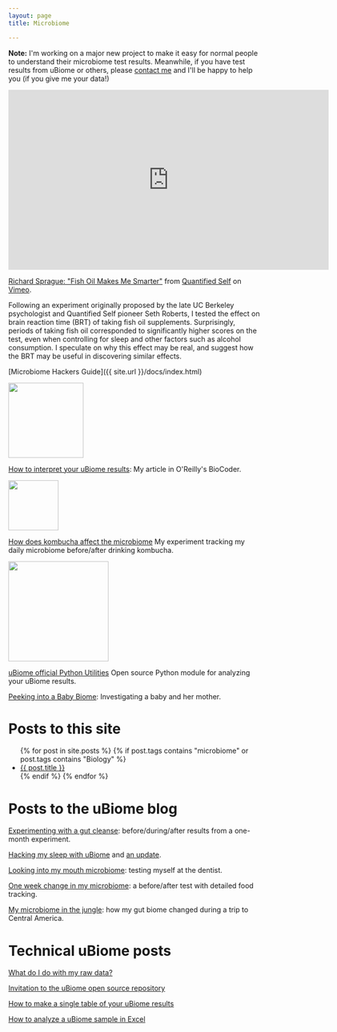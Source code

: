 ```yaml
---
layout: page
title: Microbiome

---
```


**Note:** I'm working on a major new project to make it easy for normal people to understand their microbiome test results. Meanwhile, if you have test results from uBiome or others, please [contact me](mailto:richardsprague+home@gmail.com) and I'll be happy to help you (if you give me your data!)

<iframe src="https://player.vimeo.com/video/147673343?title=0&byline=0&portrait=0" width="640" height="360" frameborder="0" webkitallowfullscreen mozallowfullscreen allowfullscreen></iframe>
<p><a href="https://vimeo.com/147673343">Richard Sprague: &quot;Fish Oil Makes Me Smarter&quot;</a> from <a href="https://vimeo.com/qslabs">Quantified Self</a> on <a href="https://vimeo.com">Vimeo</a>.</p>
Following an experiment originally proposed by the late UC Berkeley psychologist and Quantified Self pioneer Seth Roberts, I tested the effect on brain reaction time (BRT) of taking fish oil supplements. Surprisingly, periods of taking fish oil corresponded to significantly higher scores on the test, even when controlling for sleep and other factors such as alcohol consumption. I speculate on why this effect may be real, and suggest how the BRT may be useful in discovering similar effects.

<p></p>


[Microbiome Hackers Guide]({{ site.url }}/docs/index.html)

<a href="{{ site.url }}/docs/index.html">
<img src="{{ site.url }}/assets/MHGCover.png" width="150"/>
</a>

[How to interpret your uBiome results](http://radar.oreilly.com/2015/07/announcing-biocoder-issue-8.html): My article in O'Reilly's BioCoder.

<a href = "http://radar.oreilly.com/2015/07/announcing-biocoder-issue-8.html">
<img src="http://www.oreilly.com/biocoder/biocoder-2015summer-286x430.png" width="100"/>
</a>

[How does kombucha affect the microbiome](https://github.com/richardsprague/kombucha) My experiment tracking my daily microbiome before/after drinking kombucha.

<a href = "https://github.com/richardsprague/kombucha">
<img src="https://raw.githubusercontent.com/richardsprague/kombucha/master/kombuchaBarChart.jpg" width="200"/>
</a>



[uBiome official Python Utilities](https://github.com/ubiome-opensource/microbiome-tools/blob/master/docs/howto/analyze_your_ubiome_results_in_python.md) Open source Python module for analyzing your uBiome results. 

[Peeking into a Baby Biome](https://www.drgreene.com/perspectives/peeking-into-a-baby-biome/): Investigating a baby and her mother.


# Posts to this site

<ul>
  {% for post in site.posts %}
  {% if post.tags contains "microbiome" or post.tags contains "Biology"  %}
  <li>
      <a href="{{ post.url }}">{{ post.title }}</a>
  </li>
  {% endif %}
  {% endfor %}
</ul>



# Posts to the uBiome blog

[Experimenting with a gut cleanse](http://www.ubiomeblog.com/experimenting-with-a-gut-cleanse-by-richard-sprague/): before/during/after results from a one-month experiment.

[Hacking my sleep with uBiome](http://www.ubiomeblog.com/hacking-sleep/) and [an update](http://www.ubiomeblog.com/my-ubiome-sleep-hacking-update/).

<p><a href="http://www.ubiomeblog.com/looking-mouth-microbiome/">Looking into my mouth microbiome</a>: testing myself at the dentist.</p>

<p><a href="http://www.ubiomeblog.com/one-week-change-in-my-microbiome/">One week change in my microbiome</a>: a before/after test with detailed food tracking.</p>

<p><a href="http://www.ubiomeblog.com/my-microbiome-in-the-jungle/">My microbiome in the jungle</a>: how my gut biome changed during a trip to Central America.</p>

# Technical uBiome posts

<p><a href="http://www.ubiomeblog.com/what-do-i-do-with-my-raw-data/">What do I do with my raw data?</a></p>

<p><a href="http://www.ubiomeblog.com/invitation-to-join-the-ubiome-github-repository/">Invitation to the uBiome open source repository</a></p>

<p><a href="http://www.ubiomeblog.com/all-my-ubiome-results-in-a-single-table/">How to make a single table of your uBiome results</a></p>

<p><a href="http://blog.richardsprague.com/2015/01/how-to-analyze-ubiome-sample-in-excel.html">How to analyze a uBiome sample in Excel</a></p>
